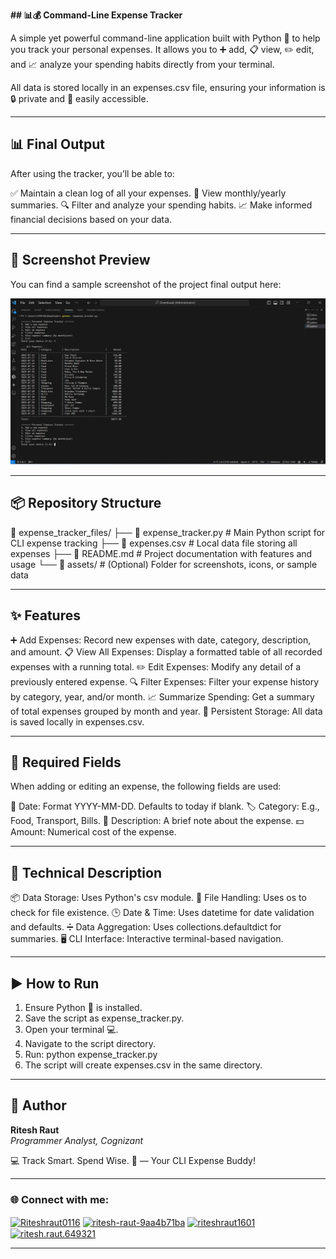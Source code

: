 **## 📊💰 Command-Line Expense Tracker**

A simple yet powerful command-line application built with Python 🐍 to help you track your personal expenses. It allows you to ➕ add, 📋 view, ✏️ edit, and 📈 analyze your spending habits directly from your terminal.

All data is stored locally in an expenses.csv file, ensuring your information is 🔒 private and 💾 easily accessible.

---

## 📊 Final Output

After using the tracker, you’ll be able to:

✅ Maintain a clean log of all your expenses.
📆 View monthly/yearly summaries.
🔍 Filter and analyze your spending habits.
📈 Make informed financial decisions based on your data.

---

## 📸 Screenshot Preview

You can find a sample screenshot of the project final output here:

![Screenshot Preview!](expense_tracker_files/assets/pythonoutput.png)

---

## 📦 Repository Structure

📁 expense_tracker_files/
├── 📄 expense_tracker.py       # Main Python script for CLI expense tracking
├── 📄 expenses.csv             # Local data file storing all expenses
├── 📄 README.md                # Project documentation with features and usage
└── 📁 assets/                  # (Optional) Folder for screenshots, icons, or sample data

---

## ✨ Features

➕ Add Expenses: Record new expenses with date, category, description, and amount.
📋 View All Expenses: Display a formatted table of all recorded expenses with a running total.
✏️ Edit Expenses: Modify any detail of a previously entered expense.
🔍 Filter Expenses: Filter your expense history by category, year, and/or month.
📈 Summarize Spending: Get a summary of total expenses grouped by month and year.
💾 Persistent Storage: All data is saved locally in expenses.csv.

---

## 📝 Required Fields

When adding or editing an expense, the following fields are used:

📅 Date: Format YYYY-MM-DD. Defaults to today if blank.
🏷️ Category: E.g., Food, Transport, Bills.
📝 Description: A brief note about the expense.
💵 Amount: Numerical cost of the expense.

---

## 🧠 Technical Description

📦 Data Storage: Uses Python's csv module.
📁 File Handling: Uses os to check for file existence.
🕒 Date & Time: Uses datetime for date validation and defaults.
➗ Data Aggregation: Uses collections.defaultdict for summaries.
🖥️ CLI Interface: Interactive terminal-based navigation.

---

## ▶️ How to Run

1. Ensure Python 🐍 is installed.
2. Save the script as expense_tracker.py.
3. Open your terminal 💻.
4. Navigate to the script directory.
5. Run: python expense_tracker.py
6. The script will create expenses.csv in the same directory.

---

## 👤 Author

**Ritesh Raut**  
*Programmer Analyst, Cognizant*

💻 Track Smart. Spend Wise. 💸 — Your CLI Expense Buddy!

---

### 🌐 Connect with me:
<p align="left">
<a href="https://github.com/Riteshraut0116" target="blank"><img align="center" src="https://raw.githubusercontent.com/rahuldkjain/github-profile-readme-generator/master/src/images/icons/Social/github.svg" alt="Riteshraut0116" height="30" width="40" /></a>
<a href="https://linkedin.com/in/ritesh-raut-9aa4b71ba" target="blank"><img align="center" src="https://raw.githubusercontent.com/rahuldkjain/github-profile-readme-generator/master/src/images/icons/Social/linked-in-alt.svg" alt="ritesh-raut-9aa4b71ba" height="30" width="40" /></a>
<a href="https://www.instagram.com/riteshraut1601/" target="blank"><img align="center" src="https://raw.githubusercontent.com/rahuldkjain/github-profile-readme-generator/master/src/images/icons/Social/instagram.svg" alt="riteshraut1601" height="30" width="40" /></a>
<a href="https://www.facebook.com/ritesh.raut.649321/" target="blank"><img align="center" src="https://raw.githubusercontent.com/rahuldkjain/github-profile-readme-generator/master/src/images/icons/Social/facebook.svg" alt="ritesh.raut.649321" height="30" width="40" /></a>
</p>

---
